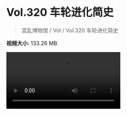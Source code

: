# Vol.320 车轮进化简史

> 混乱博物馆 / Vol / Vol.320 车轮进化简史

**视频大小**: 133.26 MB

<div class="video"><video src="https://file.hsyhx.top/archive/320.mp4" controls preload>🤔 您的浏览器不支持 video 标签</video></div>